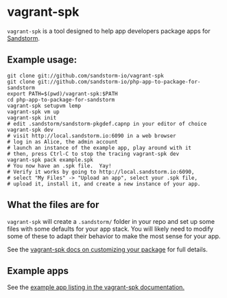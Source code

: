 # vagrant-spk

`vagrant-spk` is a tool designed to help app developers package apps for [Sandstorm](https://sandstorm.io).

## Example usage:

    git clone git://github.com/sandstorm-io/vagrant-spk
    git clone git://github.com/sandstorm-io/php-app-to-package-for-sandstorm
    export PATH=$(pwd)/vagrant-spk:$PATH
    cd php-app-to-package-for-sandstorm
    vagrant-spk setupvm lemp
    vagrant-spk vm up
    vagrant-spk init
    # edit .sandstorm/sandstorm-pkgdef.capnp in your editor of choice
    vagrant-spk dev
    # visit http://local.sandstorm.io:6090 in a web browser
    # log in as Alice, the admin account
    # launch an instance of the example app, play around with it
    # then, press Ctrl-C to stop the tracing vagrant-spk dev
    vagrant-spk pack example.spk
    # You now have an .spk file.  Yay!
    # Verify it works by going to http://local.sandstorm.io:6090,
    # select "My Files" -> "Upload an app", select your .spk file,
    # upload it, install it, and create a new instance of your app.

## What the files are for

`vagrant-spk` will create a `.sandstorm/` folder in your repo and set up some
files with some defaults for your app stack.  You will likely need to modify
some of these to adapt their behavior to make the most sense for your app.

See the [vagrant-spk docs on customizing your
package](https://docs.sandstorm.io/en/latest/vagrant-spk/customizing/)
for full details.

## Example apps

See the [example app listing in the vagrant-spk
documentation.](https://docs.sandstorm.io/en/latest/vagrant-spk/customizing/#example-setups)
